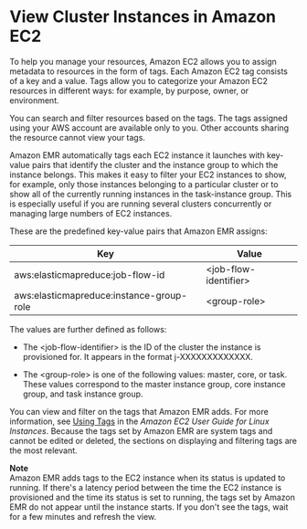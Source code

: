 # View Cluster Instances in Amazon EC2<a name="UsingEMR_Tagging"></a>

 To help you manage your resources, Amazon EC2 allows you to assign metadata to resources in the form of tags\. Each Amazon EC2 tag consists of a key and a value\. Tags allow you to categorize your Amazon EC2 resources in different ways: for example, by purpose, owner, or environment\. 

 You can search and filter resources based on the tags\. The tags assigned using your AWS account are available only to you\. Other accounts sharing the resource cannot view your tags\. 

Amazon EMR automatically tags each EC2 instance it launches with key\-value pairs that identify the cluster and the instance group to which the instance belongs\. This makes it easy to filter your EC2 instances to show, for example, only those instances belonging to a particular cluster or to show all of the currently running instances in the task\-instance group\. This is especially useful if you are running several clusters concurrently or managing large numbers of EC2 instances\.

These are the predefined key\-value pairs that Amazon EMR assigns:


| Key | Value | 
| --- | --- | 
| aws:elasticmapreduce:job\-flow\-id |  <job\-flow\-identifier>  | 
| aws:elasticmapreduce:instance\-group\-role |  <group\-role>  | 

The values are further defined as follows:

+ The <job\-flow\-identifier> is the ID of the cluster the instance is provisioned for\. It appears in the format j\-XXXXXXXXXXXXX\. 

+ The <group\-role> is one of the following values: master, core, or task\. These values correspond to the master instance group, core instance group, and task instance group\.

 You can view and filter on the tags that Amazon EMR adds\. For more information, see [Using Tags](http://docs.aws.amazon.com/AWSEC2/latest/UserGuide/Using_Tags.html) in the *Amazon EC2 User Guide for Linux Instances*\. Because the tags set by Amazon EMR are system tags and cannot be edited or deleted, the sections on displaying and filtering tags are the most relevant\. 

**Note**  
 Amazon EMR adds tags to the EC2 instance when its status is updated to running\. If there's a latency period between the time the EC2 instance is provisioned and the time its status is set to running, the tags set by Amazon EMR do not appear until the instance starts\. If you don't see the tags, wait for a few minutes and refresh the view\. 
